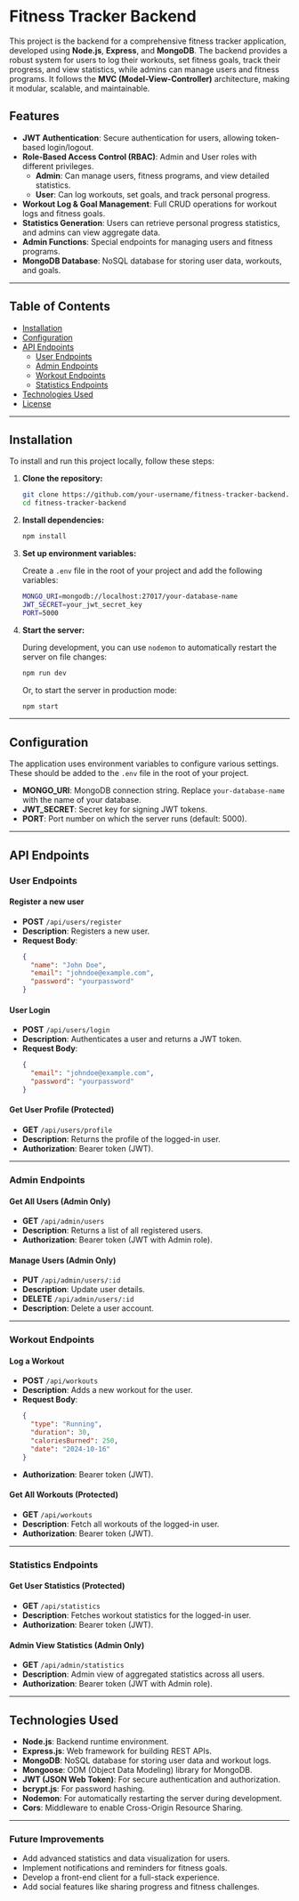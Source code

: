 # Fitness Tracker Backend

This project is the backend for a comprehensive fitness tracker application, developed using **Node.js**, **Express**, and **MongoDB**. The backend provides a robust system for users to log their workouts, set fitness goals, track their progress, and view statistics, while admins can manage users and fitness programs. It follows the **MVC (Model-View-Controller)** architecture, making it modular, scalable, and maintainable.

## Features

- **JWT Authentication**: Secure authentication for users, allowing token-based login/logout.
- **Role-Based Access Control (RBAC)**: Admin and User roles with different privileges.
  - **Admin**: Can manage users, fitness programs, and view detailed statistics.
  - **User**: Can log workouts, set goals, and track personal progress.
- **Workout Log & Goal Management**: Full CRUD operations for workout logs and fitness goals.
- **Statistics Generation**: Users can retrieve personal progress statistics, and admins can view aggregate data.
- **Admin Functions**: Special endpoints for managing users and fitness programs.
- **MongoDB Database**: NoSQL database for storing user data, workouts, and goals.

---

## Table of Contents

- [Installation](#installation)
- [Configuration](#configuration)
- [API Endpoints](#api-endpoints)
  - [User Endpoints](#user-endpoints)
  - [Admin Endpoints](#admin-endpoints)
  - [Workout Endpoints](#workout-endpoints)
  - [Statistics Endpoints](#statistics-endpoints)
- [Technologies Used](#technologies-used)
- [License](#license)

---

## Installation

To install and run this project locally, follow these steps:

1. **Clone the repository:**

    ```bash
    git clone https://github.com/your-username/fitness-tracker-backend.git
    cd fitness-tracker-backend
    ```

2. **Install dependencies:**

    ```bash
    npm install
    ```

3. **Set up environment variables:**

   Create a `.env` file in the root of your project and add the following variables:

    ```bash
    MONGO_URI=mongodb://localhost:27017/your-database-name
    JWT_SECRET=your_jwt_secret_key
    PORT=5000
    ```

4. **Start the server:**

    During development, you can use `nodemon` to automatically restart the server on file changes:

    ```bash
    npm run dev
    ```

    Or, to start the server in production mode:

    ```bash
    npm start
    ```

---

## Configuration

The application uses environment variables to configure various settings. These should be added to the `.env` file in the root of your project.

- **MONGO_URI**: MongoDB connection string. Replace `your-database-name` with the name of your database.
- **JWT_SECRET**: Secret key for signing JWT tokens.
- **PORT**: Port number on which the server runs (default: 5000).

---

## API Endpoints

### User Endpoints

#### Register a new user

- **POST** `/api/users/register`
- **Description**: Registers a new user.
- **Request Body**:
  ```json
  {
    "name": "John Doe",
    "email": "johndoe@example.com",
    "password": "yourpassword"
  }
  ```

#### User Login

- **POST** `/api/users/login`
- **Description**: Authenticates a user and returns a JWT token.
- **Request Body**:
  ```json
  {
    "email": "johndoe@example.com",
    "password": "yourpassword"
  }
  ```

#### Get User Profile (Protected)

- **GET** `/api/users/profile`
- **Description**: Returns the profile of the logged-in user.
- **Authorization**: Bearer token (JWT).

---

### Admin Endpoints

#### Get All Users (Admin Only)

- **GET** `/api/admin/users`
- **Description**: Returns a list of all registered users.
- **Authorization**: Bearer token (JWT with Admin role).

#### Manage Users (Admin Only)

- **PUT** `/api/admin/users/:id`
- **Description**: Update user details.
- **DELETE** `/api/admin/users/:id`
- **Description**: Delete a user account.

---

### Workout Endpoints

#### Log a Workout

- **POST** `/api/workouts`
- **Description**: Adds a new workout for the user.
- **Request Body**:
  ```json
  {
    "type": "Running",
    "duration": 30,
    "caloriesBurned": 250,
    "date": "2024-10-16"
  }
  ```
- **Authorization**: Bearer token (JWT).

#### Get All Workouts (Protected)

- **GET** `/api/workouts`
- **Description**: Fetch all workouts of the logged-in user.
- **Authorization**: Bearer token (JWT).

---

### Statistics Endpoints

#### Get User Statistics (Protected)

- **GET** `/api/statistics`
- **Description**: Fetches workout statistics for the logged-in user.
- **Authorization**: Bearer token (JWT).

#### Admin View Statistics (Admin Only)

- **GET** `/api/admin/statistics`
- **Description**: Admin view of aggregated statistics across all users.
- **Authorization**: Bearer token (JWT with Admin role).

---

## Technologies Used

- **Node.js**: Backend runtime environment.
- **Express.js**: Web framework for building REST APIs.
- **MongoDB**: NoSQL database for storing user data and workout logs.
- **Mongoose**: ODM (Object Data Modeling) library for MongoDB.
- **JWT (JSON Web Token)**: For secure authentication and authorization.
- **bcrypt.js**: For password hashing.
- **Nodemon**: For automatically restarting the server during development.
- **Cors**: Middleware to enable Cross-Origin Resource Sharing.

---

### Future Improvements

- Add advanced statistics and data visualization for users.
- Implement notifications and reminders for fitness goals.
- Develop a front-end client for a full-stack experience.
- Add social features like sharing progress and fitness challenges.
